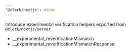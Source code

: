 ```yaml
---
'@clerk/nextjs': minor
---
```


Introduce experimental verification helpers exported from `@clerk/nextjs/server`
- __experimental_reverificationMismatch
- __experimental_reverificationMismatchResponse
